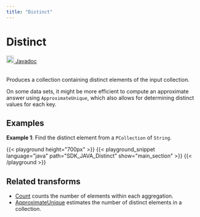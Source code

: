 ```yaml
---
title: "Distinct"
---
```

<!--
Licensed under the Apache License, Version 2.0 (the "License");
you may not use this file except in compliance with the License.
You may obtain a copy of the License at

http://www.apache.org/licenses/LICENSE-2.0

Unless required by applicable law or agreed to in writing, software
distributed under the License is distributed on an "AS IS" BASIS,
WITHOUT WARRANTIES OR CONDITIONS OF ANY KIND, either express or implied.
See the License for the specific language governing permissions and
limitations under the License.
-->
# Distinct
<table align="left">
    <a target="_blank" class="button"
        href="https://beam.apache.org/releases/javadoc/current/index.html?org/apache/beam/sdk/transforms/Distinct.html">
      <img src="/images/logos/sdks/java.png" width="20px" height="20px"
           alt="Javadoc" />
     Javadoc
    </a>
</table>
<br><br>

Produces a collection containing distinct elements of the input collection.

On some data sets, it might be more efficient to compute an approximate
answer using `ApproximateUnique`, which also allows for determining distinct
values for each key.

## Examples

**Example 1**: Find the distinct element from a `PCollection` of `String`.

{{< playground height="700px" >}}
{{< playground_snippet language="java" path="SDK_JAVA_Distinct" show="main_section" >}}
{{< /playground >}}

## Related transforms
* [Count](/documentation/transforms/java/aggregation/count)
  counts the number of elements within each aggregation.
* [ApproximateUnique](/documentation/transforms/java/aggregation/approximateunique)
  estimates the number of distinct elements in a collection.

